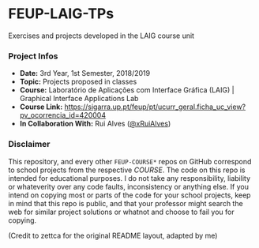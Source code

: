 # FEUP-LAIG-TPs
Exercises and projects developed in the LAIG course unit

### Project Infos
* **Date:** 3rd Year, 1st Semester, 2018/2019
* **Topic:** Projects proposed in classes
* **Course:** Laboratório de Aplicações com Interface Gráfica (LAIG) | Graphical Interface Applications Lab
* **Course Link:** https://sigarra.up.pt/feup/pt/ucurr_geral.ficha_uc_view?pv_ocorrencia_id=420004
* **In Collaboration With:** Rui Alves ([@xRuiAlves](https://github.com/xRuiAlves))

### Disclaimer
This repository, and every other `FEUP-COURSE*` repos on GitHub correspond to school projects from the respective *COURSE*. The code on this repo is intended for educational purposes. I do not take any responsibility, liability or whateverity over any code faults, inconsistency or anything else. If you intend on copying most or parts of the code for your school projects, keep in mind that this repo is public, and that your professor might search the web for similar project solutions or whatnot and choose to fail you for copying.

(Credit to zettca for the original README layout, adapted by me)
